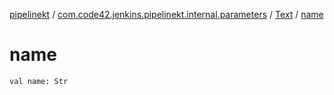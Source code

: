 [pipelinekt](../../index.md) / [com.code42.jenkins.pipelinekt.internal.parameters](../index.md) / [Text](index.md) / [name](./name.md)

# name

`val name: Str`